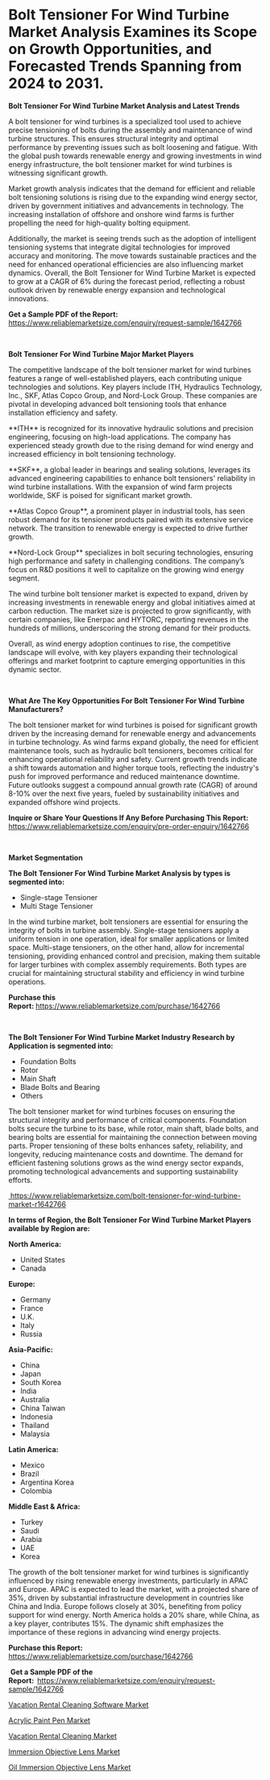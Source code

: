 <p><h1>Bolt Tensioner For Wind Turbine Market Analysis Examines its Scope on Growth Opportunities, and Forecasted Trends Spanning from 2024 to 2031.</h1></p><p><strong>Bolt Tensioner For Wind Turbine Market Analysis and Latest Trends</strong></p>
<p><p>A bolt tensioner for wind turbines is a specialized tool used to achieve precise tensioning of bolts during the assembly and maintenance of wind turbine structures. This ensures structural integrity and optimal performance by preventing issues such as bolt loosening and fatigue. With the global push towards renewable energy and growing investments in wind energy infrastructure, the bolt tensioner market for wind turbines is witnessing significant growth.</p><p>Market growth analysis indicates that the demand for efficient and reliable bolt tensioning solutions is rising due to the expanding wind energy sector, driven by government initiatives and advancements in technology. The increasing installation of offshore and onshore wind farms is further propelling the need for high-quality bolting equipment. </p><p>Additionally, the market is seeing trends such as the adoption of intelligent tensioning systems that integrate digital technologies for improved accuracy and monitoring. The move towards sustainable practices and the need for enhanced operational efficiencies are also influencing market dynamics. Overall, the Bolt Tensioner for Wind Turbine Market is expected to grow at a CAGR of 6% during the forecast period, reflecting a robust outlook driven by renewable energy expansion and technological innovations.</p></p>
<p><strong>Get a Sample PDF of the Report:&nbsp;</strong> <a href="https://www.reliablemarketsize.com/enquiry/request-sample/1642766?utm_campaign=1591&utm_medium=2&utm_source=Github&utm_content=ia&utm_term=23102024&utm_id=bolt-tensioner-for-wind-turbine">https://www.reliablemarketsize.com/enquiry/request-sample/1642766</a></p>
<p>&nbsp;</p>
<p><strong>Bolt Tensioner For Wind Turbine Major Market Players</strong></p>
<p><p>The competitive landscape of the bolt tensioner market for wind turbines features a range of well-established players, each contributing unique technologies and solutions. Key players include ITH, Hydraulics Technology, Inc., SKF, Atlas Copco Group, and Nord-Lock Group. These companies are pivotal in developing advanced bolt tensioning tools that enhance installation efficiency and safety.</p><p>**ITH** is recognized for its innovative hydraulic solutions and precision engineering, focusing on high-load applications. The company has experienced steady growth due to the rising demand for wind energy and increased efficiency in bolt tensioning technology.</p><p>**SKF**, a global leader in bearings and sealing solutions, leverages its advanced engineering capabilities to enhance bolt tensioners' reliability in wind turbine installations. With the expansion of wind farm projects worldwide, SKF is poised for significant market growth.</p><p>**Atlas Copco Group**, a prominent player in industrial tools, has seen robust demand for its tensioner products paired with its extensive service network. The transition to renewable energy is expected to drive further growth.</p><p>**Nord-Lock Group** specializes in bolt securing technologies, ensuring high performance and safety in challenging conditions. The company’s focus on R&D positions it well to capitalize on the growing wind energy segment.</p><p>The wind turbine bolt tensioner market is expected to expand, driven by increasing investments in renewable energy and global initiatives aimed at carbon reduction. The market size is projected to grow significantly, with certain companies, like Enerpac and HYTORC, reporting revenues in the hundreds of millions, underscoring the strong demand for their products.</p><p>Overall, as wind energy adoption continues to rise, the competitive landscape will evolve, with key players expanding their technological offerings and market footprint to capture emerging opportunities in this dynamic sector.</p></p>
<p>&nbsp;</p>
<p><strong>What Are The Key Opportunities For Bolt Tensioner For Wind Turbine Manufacturers?</strong></p>
<p><p>The bolt tensioner market for wind turbines is poised for significant growth driven by the increasing demand for renewable energy and advancements in turbine technology. As wind farms expand globally, the need for efficient maintenance tools, such as hydraulic bolt tensioners, becomes critical for enhancing operational reliability and safety. Current growth trends indicate a shift towards automation and higher torque tools, reflecting the industry's push for improved performance and reduced maintenance downtime. Future outlooks suggest a compound annual growth rate (CAGR) of around 8-10% over the next five years, fueled by sustainability initiatives and expanded offshore wind projects.</p></p>
<p><strong>Inquire or Share Your Questions If Any Before Purchasing This Report:</strong> <a href="https://www.reliablemarketsize.com/enquiry/pre-order-enquiry/1642766?utm_campaign=1591&utm_medium=2&utm_source=Github&utm_content=ia&utm_term=23102024&utm_id=bolt-tensioner-for-wind-turbine">https://www.reliablemarketsize.com/enquiry/pre-order-enquiry/1642766</a></p>
<p>&nbsp;</p>
<p><strong>Market Segmentation</strong></p>
<p><strong>The Bolt Tensioner For Wind Turbine Market Analysis by types is segmented into:</strong></p>
<p><ul><li>Single-stage Tensioner</li><li>Multi Stage Tensioner</li></ul></p>
<p><p>In the wind turbine market, bolt tensioners are essential for ensuring the integrity of bolts in turbine assembly. Single-stage tensioners apply a uniform tension in one operation, ideal for smaller applications or limited space. Multi-stage tensioners, on the other hand, allow for incremental tensioning, providing enhanced control and precision, making them suitable for larger turbines with complex assembly requirements. Both types are crucial for maintaining structural stability and efficiency in wind turbine operations.</p></p>
<p><strong>Purchase this Report:&nbsp;</strong><a href="https://www.reliablemarketsize.com/purchase/1642766?utm_campaign=1591&utm_medium=2&utm_source=Github&utm_content=ia&utm_term=23102024&utm_id=bolt-tensioner-for-wind-turbine">https://www.reliablemarketsize.com/purchase/1642766</a></p>
<p>&nbsp;</p>
<p><strong>The Bolt Tensioner For Wind Turbine Market Industry Research by Application is segmented into:</strong></p>
<p><ul><li>Foundation Bolts</li><li>Rotor</li><li>Main Shaft</li><li>Blade Bolts and Bearing</li><li>Others</li></ul></p>
<p><p>The bolt tensioner market for wind turbines focuses on ensuring the structural integrity and performance of critical components. Foundation bolts secure the turbine to its base, while rotor, main shaft, blade bolts, and bearing bolts are essential for maintaining the connection between moving parts. Proper tensioning of these bolts enhances safety, reliability, and longevity, reducing maintenance costs and downtime. The demand for efficient fastening solutions grows as the wind energy sector expands, promoting technological advancements and supporting sustainability efforts.</p></p>
<p><a href="https://www.reliablemarketsize.com/bolt-tensioner-for-wind-turbine-market-r1642766?utm_campaign=1591&utm_medium=2&utm_source=Github&utm_content=ia&utm_term=23102024&utm_id=bolt-tensioner-for-wind-turbine">&nbsp;https://www.reliablemarketsize.com/bolt-tensioner-for-wind-turbine-market-r1642766</a></p>
<p><strong>In terms of Region, the Bolt Tensioner For Wind Turbine Market Players available by Region are:</strong></p>
<p>
    <p> <strong> North America: </strong>
        <ul>
            <li>United States</li>
            <li>Canada</li>
        </ul>
        </p> 
    <p> <strong> Europe: </strong>
        <ul>
            <li>Germany</li>
            <li>France</li>
            <li>U.K.</li>
            <li>Italy</li>
            <li>Russia</li>
        </ul>
        </p> 
    <p> <strong> Asia-Pacific: </strong>
        <ul>
            <li>China</li>
            <li>Japan</li>
            <li>South Korea</li>
            <li>India</li>
            <li>Australia</li>
            <li>China Taiwan</li>
            <li>Indonesia</li>
            <li>Thailand</li>
            <li>Malaysia</li>
        </ul>
        </p> 
    <p> <strong> Latin America: </strong>
        <ul>
            <li>Mexico</li>
            <li>Brazil</li>
            <li>Argentina Korea</li>
            <li>Colombia</li>
        </ul>
        </p> 
    <p> <strong> Middle East & Africa: </strong>
        <ul>
            <li>Turkey</li>
            <li>Saudi</li>
            <li>Arabia</li>
            <li>UAE</li>
            <li>Korea</li>
        </ul>
    </p>
    </p>
<p><p>The growth of the bolt tensioner market for wind turbines is significantly influenced by rising renewable energy investments, particularly in APAC and Europe. APAC is expected to lead the market, with a projected share of 35%, driven by substantial infrastructure development in countries like China and India. Europe follows closely at 30%, benefiting from policy support for wind energy. North America holds a 20% share, while China, as a key player, contributes 15%. The dynamic shift emphasizes the importance of these regions in advancing wind energy projects.</p></p>
<p><strong>Purchase this Report: </strong><a href="https://www.reliablemarketsize.com/purchase/1642766?utm_campaign=1591&utm_medium=2&utm_source=Github&utm_content=ia&utm_term=23102024&utm_id=bolt-tensioner-for-wind-turbine">https://www.reliablemarketsize.com/purchase/1642766</a></p>
<p>&nbsp;<strong>Get a Sample PDF of the Report:&nbsp;&nbsp;</strong><a href="https://www.reliablemarketsize.com/enquiry/request-sample/1642766?utm_campaign=1591&utm_medium=2&utm_source=Github&utm_content=ia&utm_term=23102024&utm_id=bolt-tensioner-for-wind-turbine">https://www.reliablemarketsize.com/enquiry/request-sample/1642766</a></p>
<p><strong></strong></p>
<p><p><a href="https://www.linkedin.com/pulse/strategic-market-insights-global-vacation-rental-cleaning-oxyee?utm_campaign=1591&utm_medium=2&utm_source=Github&utm_content=ia&utm_term=23102024&utm_id=bolt-tensioner-for-wind-turbine">Vacation Rental Cleaning Software Market</a></p><p><a href="https://www.linkedin.com/pulse/acrylic-paint-pen-market-industry-landscape-growth-trajectories-p0wje?utm_campaign=1591&utm_medium=2&utm_source=Github&utm_content=ia&utm_term=23102024&utm_id=bolt-tensioner-for-wind-turbine">Acrylic Paint Pen Market</a></p><p><a href="https://www.linkedin.com/pulse/decoding-vacation-rental-cleaning-industry-dynamics-strategic-4hdxe?utm_campaign=1591&utm_medium=2&utm_source=Github&utm_content=ia&utm_term=23102024&utm_id=bolt-tensioner-for-wind-turbine">Vacation Rental Cleaning Market</a></p><p><a href="https://www.linkedin.com/pulse/regulatory-landscape-its-influence-global-immersion-objective-v6oze?utm_campaign=1591&utm_medium=2&utm_source=Github&utm_content=ia&utm_term=23102024&utm_id=bolt-tensioner-for-wind-turbine">Immersion Objective Lens Market</a></p><p><a href="https://www.linkedin.com/pulse/strategic-roadmap-global-oil-immersion-objective-lens-market-insights-inlfe?utm_campaign=1591&utm_medium=2&utm_source=Github&utm_content=ia&utm_term=23102024&utm_id=bolt-tensioner-for-wind-turbine">Oil Immersion Objective Lens Market</a></p></p>